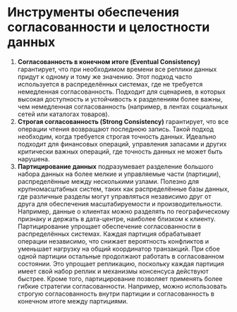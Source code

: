 # Инструменты обеспечения согласованности и целостности данных


1. **Согласованность в конечном итоге (Eventual Consistency)** гарантирует, что при необходимом времени все реплики данных придут к одному и тому же значению. Этот подход часто используется в распределённых системах, где не требуется немедленная согласованность.
   Подходит для сценариев, в которых высокая доступность и устойчивость к разделениям более важны, чем немедленная согласованность (например, в лентах социальных сетей или каталогах товаров).
2. **Строгая согласованность (Strong Consistency)** гарантирует, что все операции чтения возвращают последнюю запись. Такой подход необходим, когда требуется строгая точность данных.
   Идеально подходит для финансовых операций, управления запасами и других критически важных операций, где точность данных не может быть нарушена.
3. **Партицирование данных** подразумевает разделение большого набора данных на более мелкие и управляемые части (партиции), распределённые между несколькими узлами.
   Полезно для крупномасштабных систем, таких как распределённые базы данных, где различные разделы могут управляться независимо друг от друга для обеспечения масштабируемости и производительности. Например, данные о клиентах можно разделять по географическому признаку и держать в дата-центре, наиболее близком к клиенту.
   Партицирование упрощает обеспечение согласованности в распределённых системах. Каждая партиция обрабатывает операции независимо, что снижает вероятность конфликтов и уменьшает нагрузку на общий координатор транзакций. При сбое одной партиции остальные продолжают работать в согласованном состоянии. Это упрощает репликацию, поскольку каждая партиция имеет свой набор реплик и механизмы консенсуса действуют быстрее. Кроме того, партицирование позволяет применять более гибкие стратегии согласованности. Например, можно использовать строгую согласованность внутри партиции и согласованность в конечном итоге между партициями.
